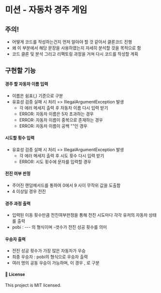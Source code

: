 # 미션 - 자동차 경주 게임

## 주의!
- 어떻게 코드를 작성하는건지 먼저 알아야 할 것 같아서 클론코드 진행
- 왜 이 부분에서 해당 문장을 사용하였는지 자세히 분석할 것을 목적으로 함
- 코드 클론 및 분석 그리고 리팩토링 과정을 거쳐 다시 코드를 작성할 계획

## 구현할 기능

#### 경주 할 자동차 이름 입력
- 이름은 쉼표(,) 기준으로 구분
- 유효성 검증 실패 시 처리 => IllegalArgumentException 발생
  - 각 에러 메세지 출력 후 자동차 이름 다시 입력 받기
  - ERROR: 자동차 이름은 5자 초과하는 경우
  - ERROR: 자동차 이름이 중복으로 존재하는 경우
  - ERROR: 자동차 이름이 공백 ""인 경우

#### 시도할 횟수 입력
- 유효성 검증 실패 시 처리 => IllegalArgumentException 발생
  - 각 에러 메세지 출력 후 시도 횟수 다시 입력 받기
  - ERROR: 시도 횟수에 문자를 입력할 경우
  
#### 전진 여부 판정
- 주어진 랜덤메서드를 통하여 0에서 9 사이 무작위 값을 도출함
- 4 이상일 경우 전진

#### 경주 과정 출력
- 입력된 이동 횟수만큼 전진여부판정을 통해 전진 시도마다 각각 유저의 자동차 상태를 출력
- pobi : --- 의 형식이며 -갯수가 전진 성공 횟수를 의미

#### 우승자 출력
- 전진 성공 횟수가 가장 많은 자동차가 우승
- 최종 우승자 : pobi의 형식으로 우승자 출력
- 여러 명의 공동 우승이 가능하며, 이 경우 , 로 구분

#### 📝 License
This project is MIT licensed.